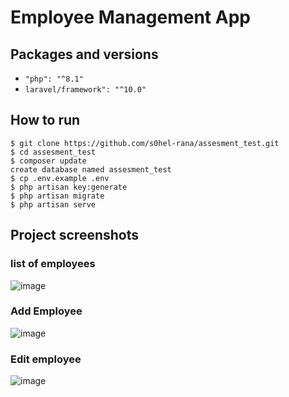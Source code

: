 # Employee Management App

## Packages and versions
 - `"php": "^8.1"`
 - `laravel/framework": "^10.0"`

## How to run

```
$ git clone https://github.com/s0hel-rana/assesment_test.git
$ cd assesment_test
$ composer update
create database named assesment_test
$ cp .env.example .env
$ php artisan key:generate
$ php artisan migrate
$ php artisan serve

```

## Project screenshots

### list of employees
![image](https://user-images.githubusercontent.com/61238069/228251699-44af62bb-21fc-42c9-a29f-9332e9eda07b.png)

### Add Employee
![image](https://user-images.githubusercontent.com/61238069/228252392-646dc630-555b-4d1c-beb2-773dbf72cfc3.png)


### Edit employee
![image](https://user-images.githubusercontent.com/61238069/228252582-cac62a55-5f14-42f1-88fe-c988de2485fb.png)
